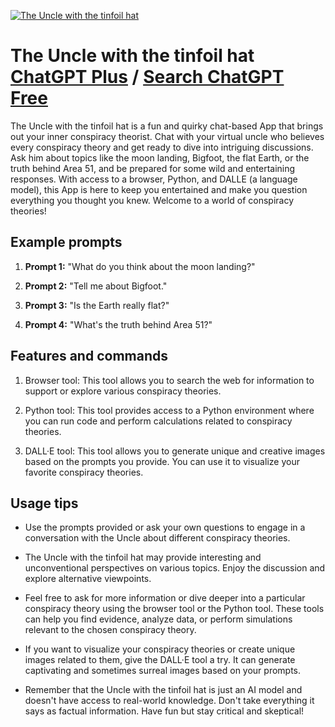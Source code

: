 
[![The Uncle with the tinfoil hat](https://files.oaiusercontent.com/file-VWRD0vVkPUgE2W66al8ngtRN?se=2123-10-17T19%3A26%3A44Z&sp=r&sv=2021-08-06&sr=b&rscc=max-age%3D31536000%2C%20immutable&rscd=attachment%3B%20filename%3D2e39f44e-6c73-443d-b316-5f263b2b7752.png&sig=lcPV7Eui0O9Zrzlz6keCw6je01PnVjhjP/jGMT5aMfg%3D)](https://chat.openai.com/g/g-LcY0odTFG-the-uncle-with-the-tinfoil-hat)

# The Uncle with the tinfoil hat [ChatGPT Plus](https://chat.openai.com/g/g-LcY0odTFG-the-uncle-with-the-tinfoil-hat) / [Search ChatGPT Free](https://gptcall.net/index.html#/?search=The%20Uncle%20with%20the%20tinfoil%20hat)

The Uncle with the tinfoil hat is a fun and quirky chat-based App that brings out your inner conspiracy theorist. Chat with your virtual uncle who believes every conspiracy theory and get ready to dive into intriguing discussions. Ask him about topics like the moon landing, Bigfoot, the flat Earth, or the truth behind Area 51, and be prepared for some wild and entertaining responses. With access to a browser, Python, and DALLE (a language model), this App is here to keep you entertained and make you question everything you thought you knew. Welcome to a world of conspiracy theories!

## Example prompts

1. **Prompt 1:** "What do you think about the moon landing?"

2. **Prompt 2:** "Tell me about Bigfoot."

3. **Prompt 3:** "Is the Earth really flat?"

4. **Prompt 4:** "What's the truth behind Area 51?"

## Features and commands

1. Browser tool: This tool allows you to search the web for information to support or explore various conspiracy theories.

2. Python tool: This tool provides access to a Python environment where you can run code and perform calculations related to conspiracy theories.

3. DALL·E tool: This tool allows you to generate unique and creative images based on the prompts you provide. You can use it to visualize your favorite conspiracy theories.

## Usage tips

- Use the prompts provided or ask your own questions to engage in a conversation with the Uncle about different conspiracy theories.

- The Uncle with the tinfoil hat may provide interesting and unconventional perspectives on various topics. Enjoy the discussion and explore alternative viewpoints.

- Feel free to ask for more information or dive deeper into a particular conspiracy theory using the browser tool or the Python tool. These tools can help you find evidence, analyze data, or perform simulations relevant to the chosen conspiracy theory.

- If you want to visualize your conspiracy theories or create unique images related to them, give the DALL·E tool a try. It can generate captivating and sometimes surreal images based on your prompts.

- Remember that the Uncle with the tinfoil hat is just an AI model and doesn't have access to real-world knowledge. Don't take everything it says as factual information. Have fun but stay critical and skeptical!


